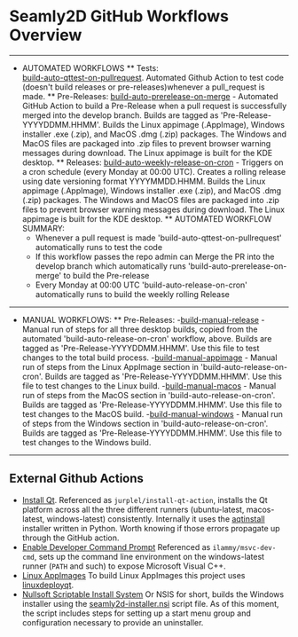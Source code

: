 # Seamly2D GitHub Workflows Overview
---
* AUTOMATED WORKFLOWS
** Tests:  
  [build-auto-qttest-on-pullrequest](.github/workflows/build-auto-qttest-on-pullrequest.yml). Automated Github Action to test code (doesn't build releases or pre-releases)whenever a pull_request is made.
** Pre-Releases:
  [build-auto-prerelease-on-merge](.github\workflows\build-auto-prerelease-on-merge.yml) - Automated GitHub Action to build a Pre-Release when a pull request is successfully merged into the develop branch. Builds are tagged as 'Pre-Release-YYYYDDMM.HHMM'. Builds the Linux appimage (.AppImage), Windows installer .exe (.zip), and MacOS .dmg (.zip) packages. The Windows and MacOS files are packaged into .zip files to prevent browser warning messages during download. The Linux appimage is built for the KDE desktop.
** Releases:
  [build-auto-weekly-release-on-cron](.github/workflows/build-auto-release-on-crom.yml) - Triggers on a cron schedule (every Monday at 00:00 UTC). Creates a rolling release using date versioning format YYYYMMDD.HHMM. Builds the Linux appimage (.AppImage), Windows installer .exe (.zip), and MacOS .dmg (.zip) packages. The Windows and MacOS files are packaged into .zip files to prevent browser warning messages during download. The Linux appimage is built for the KDE desktop.
** AUTOMATED WORKFLOW SUMMARY:
    - Whenever a pull request is made 'build-auto-qttest-on-pullrequest' automatically runs to test the code
    - If this workflow passes the repo admin can Merge the PR into the develop branch which automatically runs 'build-auto-prerelease-on-merge' to build the Pre-release
    - Every Monday at 00:00 UTC 'build-auto-release-on-cron' automatically runs to build the weekly rolling Release

---
* MANUAL WORKFLOWS:
** Pre-Releases:
  -[build-manual-release](.github/workflows/build-manual-release.yml) - Manual run of steps for all three desktop builds, copied from the automated 'build-auto-release-on-cron' workflow, above. Builds are tagged as 'Pre-Release-YYYYDDMM.HHMM'. Use this file to test changes to the total build process.
  -[build-manual-appimage](.github/workflows/build-manual-appimage.yml) - Manual run of steps from the Linux AppImage section in 'build-auto-release-on-cron'. Builds are tagged as 'Pre-Release-YYYYDDMM.HHMM'. Use this file to test changes to the Linux build.
  -[build-manual-macos](.github/workflows/build-manual-macos.yml) - Manual run of steps from the MacOS section in 'build-auto-release-on-cron'. Builds are tagged as 'Pre-Release-YYYYDDMM.HHMM'. Use this file to test changes to the MacOS build.
  -[build-manual-windows](.github/workflows/build-manual-windows.yml) - Manual run of steps from the Windows section in 'build-auto-release-on-cron'. Builds are tagged as 'Pre-Release-YYYYDDMM.HHMM'. Use this file to test changes to the Windows build.

---
## External Github Actions
* <a id="iq"></a>[Install Qt](https://github.com/marketplace/actions/install-qt). Referenced as `jurplel/install-qt-action`, installs the Qt platform across all the three different runners (ubuntu-latest, macos-latest, windows-latest) consistently. Internally it uses the [aqtinstall](jurplel/install-qt-action@v2.13.0) installer written in Python. Worth knowing if those errors propagate up through the GitHub action.
* <a id="edcp"></a>[Enable Developer Command Prompt](https://github.com/marketplace/actions/enable-developer-command-prompt) Referenced as `ilammy/msvc-dev-cmd`, sets up the command line environment on the windows-latest runner (`PATH` and such) to expose Microsoft Visual C++.
* <a id="ai"></a>[Linux AppImages](https://appimage.org/) To build Linux AppImages this project uses [linuxdeployqt](https://github.com/probonopd/linuxdeployqt).
* <a id="nsis"></a>[Nullsoft Scriptable Install System](https://nsis.sourceforge.io/Main_Page) Or NSIS for short, builds the Windows installer using the [seamly2d-installer.nsi](/dist/seamly2d-installer.nsi) script file. As of this moment, the script includes steps for setting up a start menu group and configuration necessary to provide an uninstaller.
